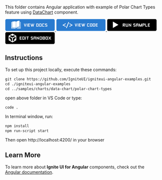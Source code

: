 <!-- NOTE: do not change this file because it's auto re-generated from template: -->
<!-- https://github.com/IgniteUI/igniteui-angular-examples/tree/vnext/samples/templates/ReadMe.md -->

This folder contains Angular application with example of Polar Chart Types feature using [DataChart](https://www.infragistics.com/products/ignite-ui-angular/angular/components/general-getting-started.html) component.


<html lang="en" xmlns="http://www.w3.org/1999/xhtml">
    <body>
        <a target="_blank" href="https://www.infragistics.com/products/ignite-ui-angular/angular/components/general-getting-started.html" rel="noopener noreferrer">
            <img height="40px" style="border-radius: 0rem" alt="View Docs" src="https://github.com/IgniteUI/igniteui-blazor-examples/raw/vnext/templates/sample/images/button-docs.png"/>
        </a>
        <a target="_blank" href="./src/app/app.component.html" rel="noopener noreferrer">
            <img height="40px" style="border-radius: 0rem; max-width: 100%;" alt="View Code" src="https://github.com/IgniteUI/igniteui-blazor-examples/raw/vnext/templates/sample/images/button-code.png"/>
        </a>
        <a target="_blank" href="https://infragistics.com/angular-demos-dv/samples/charts/data-chart-polar-chart-types" rel="noopener noreferrer">
            <img height="40px" style="border-radius: 0rem; max-width: 100%;" alt="Run Sample" src="https://github.com/IgniteUI/igniteui-blazor-examples/raw/vnext/templates/sample/images/button-run.png"/>
        </a>
        <a target="_blank" href="https://codesandbox.io/s/github/IgniteUI/igniteui-angular-examples/tree/master/samples/charts/data-chart/polar-chart-types?fontsize=14&hidenavigation=1&theme=dark&view=preview&file=/src/app/app.component.html" rel="noopener noreferrer">
            <img height="40px" style="border-radius: 0rem; max-width: 100%;" alt="Run Sample" src="https://github.com/IgniteUI/igniteui-blazor-examples/raw/vnext/templates/sample/images/button-sandbox.png"/>
        </a>
    </body>
</html>

## Instructions

To set up this project locally, execute these commands:

```
git clone https://github.com/IgniteUI/igniteui-angular-examples.git
cd ./igniteui-angular-examples
cd ../samples/charts/data-chart/polar-chart-types
```

open above folder in VS Code or type:
```
code .
```

In terminal window, run:
```
npm install
npm run-script start
```

Then open http://localhost:4200/ in your browser


## Learn More

To learn more about **Ignite UI for Angular** components, check out the [Angular documentation](https://www.infragistics.com/products/ignite-ui-angular/angular/components/general-getting-started.html).

